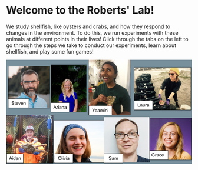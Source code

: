 # Welcome to the Roberts' Lab!

We study shellfish, like oysters and crabs, and how they respond to changes in the environment. To do this, we run experiments with these animals at different points in their lives! Click through the tabs on the left to go through the steps we take to conduct our experiments, learn about shellfish, and play some fun games!

![img](https://raw.githubusercontent.com/RobertsLab/Open-House-2021/main/images/SEAS2021-people-collage.png)

